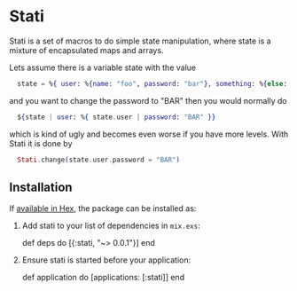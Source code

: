 # Stati

Stati is a set of macros to do simple state manipulation, where state is a mixture
of encapsulated maps and arrays.

Lets assume there is a variable state with the value

```elixir
  state = %{ user: %{name: "foo", password: "bar"}, something: %{else: "bar"} }
```

and you want to change the password to "BAR" then you would normally do

```elixir
  ${state | user: %{ state.user | password: "BAR" }}
```

which is kind of ugly and becomes even worse if you have more levels. With Stati
it is done by

```elixir
  Stati.change(state.user.password = "BAR")
```

## Installation

If [available in Hex](https://hex.pm/docs/publish), the package can be installed as:

  1. Add stati to your list of dependencies in `mix.exs`:

        def deps do
          [{:stati, "~> 0.0.1"}]
        end

  2. Ensure stati is started before your application:

        def application do
          [applications: [:stati]]
        end
